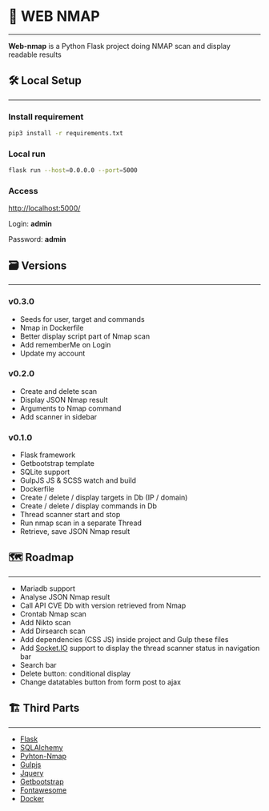 # 📡 WEB NMAP

---

**Web-nmap** is a Python Flask project doing NMAP scan and display readable results

## 🛠 Local Setup

---

### Install requirement
````bash
pip3 install -r requirements.txt
````

### Local run
````bash
flask run --host=0.0.0.0 --port=5000
````

### Access

[http://localhost:5000/](http://localhost:5000/)

Login: **admin**

Password: **admin**


## 🗃 Versions

---

### v0.3.0
- Seeds for user, target and commands
- Nmap in Dockerfile
- Better display script part of Nmap scan
- Add rememberMe on Login
- Update my account

### v0.2.0

- Create and delete scan
- Display JSON Nmap result
- Arguments to Nmap command
- Add scanner in sidebar

### v0.1.0

- Flask framework
- Getbootstrap template
- SQLite support
- GulpJS JS & SCSS watch and build
- Dockerfile
- Create / delete / display targets in Db (IP / domain)
- Create / delete / display commands in Db
- Thread scanner start and stop
- Run nmap scan in a separate Thread
- Retrieve, save JSON Nmap result

## 🗺 Roadmap

---

- Mariadb support
- Analyse JSON Nmap result
- Call API CVE Db with version retrieved from Nmap
- Crontab Nmap scan
- Add Nikto scan
- Add Dirsearch scan
- Add dependencies (CSS JS) inside project and Gulp these files
- Add [Socket.IO](https://stackoverflow.com/questions/62173332/how-to-render-messages-in-real-time-flask-python) support to display the thread scanner status in navigation bar
- Search bar 
- Delete button: conditional display
- Change datatables button from form post to ajax

## 🏗 Third Parts

---

- [Flask](https://palletsprojects.com/p/flask/)
- [SQLAlchemy](https://www.sqlalchemy.org/)
- [Pyhton-Nmap](https://bitbucket.org/xael/python-nmap/src/master/)
- [Gulpjs](https://gulpjs.com/)
- [Jquery](https://www.jquery.com)
- [Getbootstrap](https://getbootstrap.com/)
- [Fontawesome](https://fontawesome.com/)
- [Docker](https://www.docker.com/)
